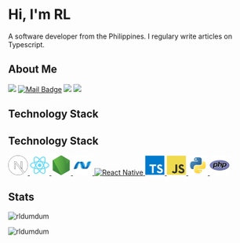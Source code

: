 # Hi, I'm RL

A software developer from the Philippines. I regulary write articles on Typescript.

## About Me


[![](https://visitor-badge.laobi.icu/badge?page_id=rldumdum.rldumdum)](https://visitor-badge.laobi.icu/badge?page_id=rldumdum.rldumdum)
[![Mail Badge](https://img.shields.io/badge/-gmail-c14438?style=flat&logo=Gmail&logoColor=white&link=mailto:juelierldumdum@gmail.com)](mailto:juelierldumdum@gmail.com)
[![](https://img.shields.io/github/stars/rldumdum?color=fefb7b&logo=Undertale)](https://github-readme-stats.vercel.app/api?username=rldumdum&hide_title=false&hide_border=true&show_icons=true&include_all_commits=true&line_height=20&bg_color=0,EC6C6C,FFD479,FFFC79,73FA79&theme=graywhite&locale=cn)
[![](https://img.shields.io/github/followers/rldumdum?color=27da6b&logo=Handshake)](https://github.com/rldumdum?tab=followers)

## Technology Stack

## Technology Stack

<a href="https://nextjs.org/" target="_blank" rel="noreferrer"> 
  <img src="https://raw.githubusercontent.com/devicons/devicon/master/icons/nextjs/nextjs-line.svg" alt="Next.js" width="40" height="40"/> 
</a> 
<a href="https://reactjs.org/" target="_blank" rel="noreferrer"> 
  <img src="https://raw.githubusercontent.com/devicons/devicon/master/icons/react/react-original.svg" alt="React" width="40" height="40"/> 
</a> 
<a href="https://nodejs.org/" target="_blank" rel="noreferrer"> 
  <img src="https://raw.githubusercontent.com/devicons/devicon/master/icons/nodejs/nodejs-original.svg" alt="Node.js" width="40" height="40"/> 
</a> 
<a href="https://dotnet.microsoft.com/" target="_blank" rel="noreferrer"> 
  <img src="https://raw.githubusercontent.com/devicons/devicon/master/icons/dot-net/dot-net-original.svg" alt=".NET" width="40" height="40"/> 
</a> 
<a href="https://reactnative.dev/" target="_blank" rel="noreferrer"> 
  <img src="https://reactnative.dev/img/header_logo.svg" alt="React Native" width="40" height="40"/> 
</a> 
<a href="https://www.typescriptlang.org/" target="_blank" rel="noreferrer"> 
  <img src="https://raw.githubusercontent.com/devicons/devicon/master/icons/typescript/typescript-original.svg" alt="TypeScript" width="40" height="40"/> 
</a> 
<a href="https://developer.mozilla.org/en-US/docs/Web/JavaScript" target="_blank" rel="noreferrer"> 
  <img src="https://raw.githubusercontent.com/devicons/devicon/master/icons/javascript/javascript-original.svg" alt="JavaScript" width="40" height="40"/> 
</a> 
<a href="https://www.python.org/" target="_blank" rel="noreferrer"> 
  <img src="https://raw.githubusercontent.com/devicons/devicon/master/icons/python/python-original.svg" alt="Python" width="40" height="40"/> 
</a> 
<a href="https://www.php.net/" target="_blank" rel="noreferrer"> 
  <img src="https://raw.githubusercontent.com/devicons/devicon/master/icons/php/php-original.svg" alt="PHP" width="40" height="40"/> 
</a>

## Stats

<p><img src="https://github-readme-stats.vercel.app/api?username=rldumdum&theme=material-palenight&hide_border=false&include_all_commits=false&count_private=false" alt="rldumdum" /></p>
<p><img src="https://github-readme-stats.vercel.app/api/top-langs/?username=rldumdum&theme=material-palenight&hide_border=false&include_all_commits=false&count_private=false&layout=compact" alt="rldumdum" /></p>



<!--
**Rldumdum/rldumdum** is a ✨ _special_ ✨ repository because its `README.md` (this file) appears on your GitHub profile.

Here are some ideas to get you started:

- 🔭 I’m currently working on ...
- 🌱 I’m currently learning ...
- 👯 I’m looking to collaborate on ...
- 🤔 I’m looking for help with ...
- 💬 Ask me about ...
- 📫 How to reach me: ...
- 😄 Pronouns: ...
- ⚡ Fun fact: ...
-->
